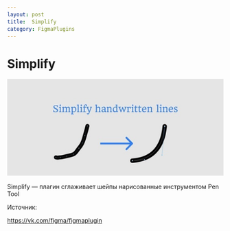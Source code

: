 ```yaml
---
layout: post
title:  Simplify
category: FigmaPlugins
---
```


# Simplify

![](/image/figma/347581618244975.png)

Simplify — плагин сглаживает шейпы нарисованные инструментом Pen Tool

Источник: 

<https://vk.com/figma/figmaplugin> 
